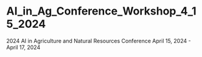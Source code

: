 # AI_in_Ag_Conference_Workshop_4_15_2024
2024 AI in Agriculture and Natural Resources Conference April 15, 2024 - April 17, 2024
